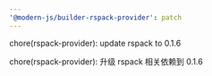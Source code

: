 ```yaml
---
'@modern-js/builder-rspack-provider': patch
---
```


chore(rspack-provider): update rspack to 0.1.6

chore(rspack-provider): 升级 rspack 相关依赖到 0.1.6
